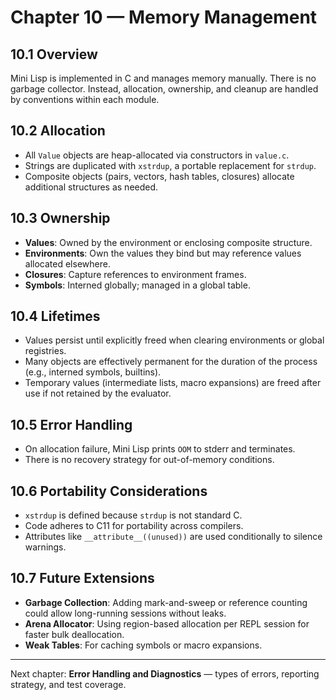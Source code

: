 # Chapter 10 — Memory Management

## 10.1 Overview

Mini Lisp is implemented in C and manages memory manually. There is no garbage collector. Instead, allocation, ownership, and cleanup are handled by conventions within each module.

## 10.2 Allocation

* All `Value` objects are heap-allocated via constructors in `value.c`.
* Strings are duplicated with `xstrdup`, a portable replacement for `strdup`.
* Composite objects (pairs, vectors, hash tables, closures) allocate additional structures as needed.

## 10.3 Ownership

* **Values**: Owned by the environment or enclosing composite structure.
* **Environments**: Own the values they bind but may reference values allocated elsewhere.
* **Closures**: Capture references to environment frames.
* **Symbols**: Interned globally; managed in a global table.

## 10.4 Lifetimes

* Values persist until explicitly freed when clearing environments or global registries.
* Many objects are effectively permanent for the duration of the process (e.g., interned symbols, builtins).
* Temporary values (intermediate lists, macro expansions) are freed after use if not retained by the evaluator.

## 10.5 Error Handling

* On allocation failure, Mini Lisp prints `OOM` to stderr and terminates.
* There is no recovery strategy for out-of-memory conditions.

## 10.6 Portability Considerations

* `xstrdup` is defined because `strdup` is not standard C.
* Code adheres to C11 for portability across compilers.
* Attributes like `__attribute__((unused))` are used conditionally to silence warnings.

## 10.7 Future Extensions

* **Garbage Collection**: Adding mark-and-sweep or reference counting could allow long-running sessions without leaks.
* **Arena Allocator**: Using region-based allocation per REPL session for faster bulk deallocation.
* **Weak Tables**: For caching symbols or macro expansions.

---

Next chapter: **Error Handling and Diagnostics** — types of errors, reporting strategy, and test coverage.
